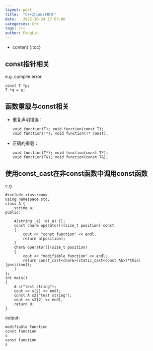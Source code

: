 ```yaml
---
layout: post
title:  "C++之const相关"
date:   2022-10-24 17:07:00
categories: C++
tags: C++
author: FangLin
---
```


* content
{:toc}

## const指针相关
  e.g. compile error
  ```
  const T *p;
  T *q = p;
  ```
## 函数重载与const相关
  + 重复声明错误：
    ```
    void function(T); void function(const T);
    void function(T*); void function(T* const);
    ```
  + 正确的重载：
    ```
    void function(T*); void function(const T*);
    void function(T&); void function(const T&);
    ```
## 使用const_cast在非const函数中调用const函数
  e.g.
  ```
  #include <iostream>
  using namespace std;
  class A {
      string a;
  public:

      A(string _a) :a(_a) {};
      const char& operator[](size_t position) const
      {
          cout << "const function" << endl;
          return a[position];
      }
      char& operator[](size_t position)
      {
          cout << "modifiable function" << endl;
          return const_cast<char&>(static_cast<const A&>(*this)[position]);
      }
  };
  int main()
  {
      A s("test string");
      cout << s[2] << endl;
      const A s2("test string");
      cout << s2[2] << endl;
      return 0;
  }
  ```
  output:
  ```
  modifiable function
  const function
  s
  const function
  s
  ```
